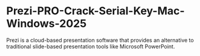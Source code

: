 # Prezi-PRO-Crack-Serial-Key-Mac-Windows-2025
Prezi is a cloud-based presentation software that provides an alternative to traditional slide-based presentation tools like Microsoft PowerPoint. 
